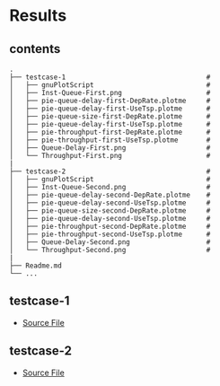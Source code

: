 # Results

## contents
```
.
├── testcase-1                                   # 
│   ├── gnuPlotScript                            # 
│   ├── Inst-Queue-First.png                     #
│   ├── pie-queue-delay-first-DepRate.plotme     # 
│   ├── pie-queue-delay-first-UseTsp.plotme      # 
│   ├── pie-queue-size-first-DepRate.plotme      # 
│   ├── pie-queue-delay-first-UseTsp.plotme      # 
│   ├── pie-throughput-first-DepRate.plotme      # 
│   ├── pie-throughput-first-UseTsp.plotme       #
│   ├── Queue-Delay-First.png                    #
│   └── Throughput-First.png                     #
| 
├── testcase-2                                   # 
│   ├── gnuPlotScript                            # 
│   ├── Inst-Queue-Second.png                    #
│   ├── pie-queue-delay-second-DepRate.plotme    # 
│   ├── pie-queue-delay-second-UseTsp.plotme     # 
│   ├── pie-queue-size-second-DepRate.plotme     # 
│   ├── pie-queue-delay-second-UseTsp.plotme     # 
│   ├── pie-throughput-second-DepRate.plotme     # 
│   ├── pie-throughput-second-UseTsp.plotme      #
│   ├── Queue-Delay-Second.png                   #
│   └── Throughput-Second.png                    # 
|
├── Readme.md
└── ...
```

## testcase-1 
* [Source File](https://github.com/siddeshlc8/PIE-in-ns3/blob/16CO231/test-cases/first-bulksend.cc)

## testcase-2

* [Source File](https://github.com/siddeshlc8/PIE-in-ns3/blob/16CO231/test-cases/second-bulksend.cc)